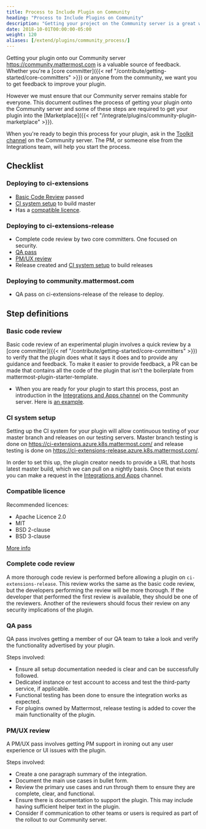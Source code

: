 ```yaml
---
title: Process to Include Plugin on Community
heading: "Process to Include Plugins on Community"
description: "Getting your project on the Community server is a great way to get valuable feedback from Mattermost users and staff."
date: 2018-10-01T00:00:00-05:00
weight: 120
aliases: [/extend/plugins/community_process/]
---
```



Getting your plugin onto our Community server https://community.mattermost.com is a valuable source of feedback. Whether you're a [core committer]({{< ref "/contribute/getting-started/core-committers" >}}) or anyone from the community, we want you to get feedback to improve your plugin. 

However we must ensure that our Community server remains stable for everyone. This document outlines the process of getting your plugin onto the Community server and some of these steps are required to get your plugin into the [Marketplace]({{< ref "/integrate/plugins/community-plugin-marketplace" >}}). 

When you're ready to begin this process for your plugin, ask in the [Toolkit channel](https://community.mattermost.com/core/channels/developer-toolkit) on the Community server. The PM, or someone else from the Integrations team, will help you start the process.

## Checklist

### Deploying to ci-extensions

- [Basic Code Review](#basic-code-review) passed
- [CI system setup](#ci-system-setup) to build master
- Has a [compatible licence](#compatible-licence).

### Deploying to ci-extensions-release

- Complete code review by two core committers. One focused on security.
- [QA pass](#qa-pass)
- [PM/UX review](#pmux-review)
- Release created and [CI system setup](#ci-system-setup) to build releases

### Deploying to community.mattermost.com

- QA pass on ci-extensions-release of the release to deploy.

## Step definitions

### Basic code review

Basic code review of an experimental plugin involves a quick review by a [core committer]({{< ref "/contribute/getting-started/core-committers" >}}) to verify that the plugin does what it says it does and to provide any guidance and feedback. To make it easier to provide feedback, a PR can be made that contains all the code of the plugin that isn't the boilerplate from mattermost-plugin-starter-template.

- When you are ready for your plugin to start this process, post an introduction in the [Integrations and Apps channel](https://community.mattermost.com/core/channels/integrations) on the Community server. Here is [an example](https://community.mattermost.com/core/pl/6dci1ssexjrh9rmdzt4pdpb9zy).

### CI system setup

Setting up the CI system for your plugin will allow continuous testing of your master branch and releases on our testing servers. Master branch testing is done on https://ci-extensions.azure.k8s.mattermost.com/ and release testing is done on https://ci-extensions-release.azure.k8s.mattermost.com/.

In order to set this up, the plugin creator needs to provide a URL that hosts latest master build, which we can pull on a nightly basis. Once that exists you can make a request in the [Integrations and Apps](https://community.mattermost.com/core/channels/integrations) channel.

### Compatible licence

Recommended licences:

- Apache Licence 2.0
- MIT
- BSD 2-clause
- BSD 3-clause

[More info](https://www.apache.org/legal/resolved.html#category-a)

### Complete code review

A more thorough code review is performed before allowing a plugin on `ci-extensions-release`. This review works the same as the basic code review, but the developers performing the review will be more thorough. If the developer that performed the first review is available, they should be one of the reviewers. Another of the reviewers should focus their review on any security implications of the plugin.

### QA pass

QA pass involves getting a member of our QA team to take a look and verify the functionality advertised by your plugin.

Steps involved:

- Ensure all setup documentation needed is clear and can be successfully followed.
- Dedicated instance or test account to access and test the third-party service, if applicable.
- Functional testing has been done to ensure the integration works as expected.
- For plugins owned by Mattermost, release testing is added to cover the main functionality of the plugin.

### PM/UX review

A PM/UX pass involves getting PM support in ironing out any user experience or UI issues with the plugin.

Steps involved:

- Create a one paragraph summary of the integration.
- Document the main use cases in bullet form.
- Review the primary use cases and run through them to ensure they are complete, clear, and functional.
- Ensure there is documentation to support the plugin. This may include having sufficient helper text in the plugin.
- Consider if communication to other teams or users is required as part of the rollout to our Community server.
